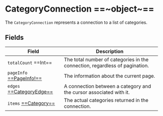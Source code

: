 # CategoryConnection ==~object~==

The `CategoryConnection` represents a connection to a list of categories. 

## Fields

| Field                                           	| Description                                                                 	|
|------------------------------------------------	|-----------------------------------------------------------------------------	|
| `totalCount`  ==Int==                            	| The total number of categories in the connection, regardless of pagination. 	|
| `pageInfo` [ ==PageInfo!== ](../PageInfo.md)     	| The information about the current page.                                         	|
| `edges` [ ==CategoryEdge== ](CategoryEdge.md) 	| A connection between a category and the cursor associated with it.          	|
| `items` [ ==Category== ](CategoryType.md)     	| The actual categories returned in the connection.                           	|